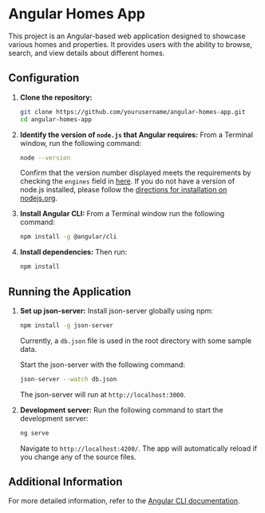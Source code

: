 # Angular Homes App

This project is an Angular-based web application designed to showcase various homes and properties. It provides users with the ability to browse, search, and view details about different homes.

## Configuration

1. **Clone the repository:**
    ```bash
    git clone https://github.com/yourusername/angular-homes-app.git
    cd angular-homes-app
    ```

2. **Identify the version of ``node.js`` that Angular requires:**
    From a Terminal window, run the following command: 
    ```bash
    node --version
    ```
    Confirm that the version number displayed meets the requirements by checking the `engines` field in [here](https://unpkg.com/browse/@angular/core@15.1.5/package.json).
    If you do not have a version of node.js installed, please follow the [directions for installation on nodejs.org](https://nodejs.org/en/download/).

3. **Install Angular CLI:**
    From a Terminal window run the following command:
    ```bash
    npm install -g @angular/cli
    ```

3. **Install dependencies:**
    Then run:
    ```bash
    npm install
    ```

## Running the Application


1. **Set up json-server:**
    Install json-server globally using npm:
    ```bash
    npm install -g json-server
    ```

    Currently, a `db.json` file is used in the root directory with some sample data.

    Start the json-server with the following command:
    ```bash
    json-server --watch db.json
    ```

    The json-server will run at `http://localhost:3000`.


2. **Development server:**
    Run the following command to start the development server:
    ```bash
    ng serve
    ```
    Navigate to `http://localhost:4200/`. The app will automatically reload if you change any of the source files.

## Additional Information

For more detailed information, refer to the [Angular CLI documentation](https://angular.io/cli).
